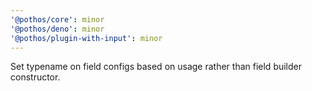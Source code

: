 ```yaml
---
'@pothos/core': minor
'@pothos/deno': minor
'@pothos/plugin-with-input': minor
---
```


Set typename on field configs based on usage rather than field builder constructor.
